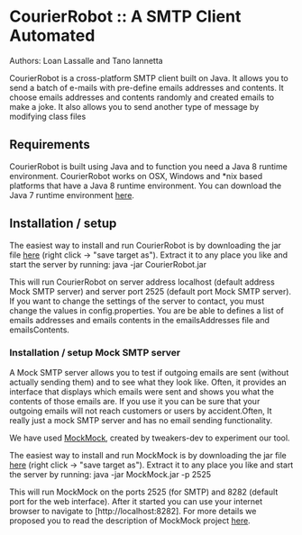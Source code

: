 # CourierRobot :: A SMTP Client Automated
Authors: Loan Lassalle and Tano Iannetta 


CourierRobot is a cross-platform SMTP client built on Java. It allows you to send a batch of e-mails with pre-define emails addresses and contents.
It choose emails addresses and contents randomly and created emails to make a joke.
It also allows you to send another type of message by modifying class files


## Requirements

CourierRobot is built using Java and to function you need a Java 8 runtime environment. CourierRobot works on OSX, Windows and *nix based platforms that have a Java 8 runtime environment. You can download the Java 7 runtime environment [here](http://www.oracle.com/technetwork/java/javase/downloads/java-se-jre-7-download-432155.html).


## Installation / setup

The easiest way to install and run CourierRobot is by downloading the jar file [here](https://github.com/lassalleloan/courier-robot/raw/master/out/artifacts/CourierRobot_jar/CourierRobot.jar?raw=true) (right click -> "save target as"). Extract it to any place you like and start the server by running: java -jar CourierRobot.jar

This will run CourierRobot on server address localhost (default address Mock SMTP server) and server port 2525 (default port Mock SMTP server).
If you want to change the settings of the server to contact, you must change the values in config.properties.
You are be able to defines a list of emails addresses and emails contents in the emailsAddresses file and emailsContents.


### Installation / setup Mock SMTP server

A Mock SMTP server allows you to test if outgoing emails are sent (without actually sending them) and to see what they look like. Often, it provides an interface that displays which emails were sent and shows you what the contents of those emails are. If you use it you can be sure that your outgoing emails will not reach customers or users by accident.Often, It really just a mock SMTP server and has no email sending functionality.

We have used [MockMock](https://github.com/tweakers-dev/MockMock), created by tweakers-dev to experiment our tool.

The easiest way to install and run MockMock is by downloading the jar file [here](https://github.com/tweakers-dev/MockMock/blob/master/release/MockMock.jar?raw=true) (right click -> "save target as"). Extract it to any place you like and start the server by running: java -jar MockMock.jar -p 2525

This will run MockMock on the ports 2525 (for SMTP) and 8282 (default port for the web interface). After it started you can use your internet browser to navigate to [http://localhost:8282].
For more details we proposed you to read the description of MockMock project [here](https://github.com/tweakers-dev/MockMock).

